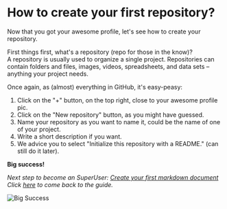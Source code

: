 # How to create your first repository?

Now that you got your awesome profile, let's see how to create your repository.  

First things first, what's a repository (repo for those in the know)?  
A repository is usually used to organize a single project. Repositories can contain folders and files, 
images, videos, spreadsheets, and data sets – anything your project needs.  

Once again, as (almost) everything in GitHub, it's easy-peasy:

1. Click on the "+" button, on the top right, close to your awesome profile pic.  
2. Click on the "New repository" button, as you might have guessed.  
3. Name your repository as you want to name it, could be the name of one of your project.    
4. Write a short description if you want.  
5. We advice you to select "Initialize this repository with a README." (can still do it later).  

**Big success!**

_Next step to become an SuperUser: [Create your first markdown document](create-md.md)_  
_Click [here](guide-superuser.md) to come back to the guide._  

![Big Success](https://www.mememaker.net/static/images/memes/4514398.jpg)
